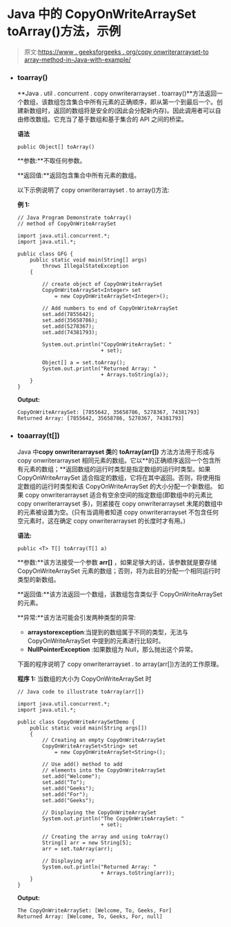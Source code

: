 # Java 中的 CopyOnWriteArraySet toArray()方法，示例

> 原文:[https://www . geeksforgeeks . org/copy onwriterarrayset-to array-method-in-Java-with-example/](https://www.geeksforgeeks.org/copyonwritearrayset-toarray-method-in-java-with-example/)

*   ### toarray()

    **Java . util . concurrent . copy onwriterarrayset . toarray()**方法返回一个数组，该数组包含集合中所有元素的正确顺序，即从第一个到最后一个。创建新数组时，返回的数组将是安全的(因此会分配新内存)。因此调用者可以自由修改数组。它充当了基于数组和基于集合的 API 之间的桥梁。

    **语法**

    ```
    public Object[] toArray()
    ```

    **参数:**不取任何参数。

    **返回值:**返回包含集合中所有元素的数组。

    以下示例说明了 copy onwriterarrayset . to array()方法:

    **例 1:**

    ```
    // Java Program Demonstrate toArray()
    // method of CopyOnWriteArraySet

    import java.util.concurrent.*;
    import java.util.*;

    public class GFG {
        public static void main(String[] args)
            throws IllegalStateException
        {

            // create object of CopyOnWriteArraySet
            CopyOnWriteArraySet<Integer> set
                = new CopyOnWriteArraySet<Integer>();

            // Add numbers to end of CopyOnWriteArraySet
            set.add(7855642);
            set.add(35658786);
            set.add(5278367);
            set.add(74381793);

            System.out.println("CopyOnWriteArraySet: "
                               + set);

            Object[] a = set.toArray();
            System.out.println("Returned Array: "
                               + Arrays.toString(a));
        }
    }
    ```

    **Output:**

    ```
    CopyOnWriteArraySet: [7855642, 35658786, 5278367, 74381793]
    Returned Array: [7855642, 35658786, 5278367, 74381793]

    ```

*   ### toaarray(t[])

    Java 中**copy onwriterarrayset 类**的 **toArray(arr[])** 方法方法用于形成与 copy onwriterarrayset 相同元素的数组。它以**的正确顺序返回一个包含所有元素的数组；**返回数组的运行时类型是指定数组的运行时类型。如果 CopyOnWriteArraySet 适合指定的数组，它将在其中返回。否则，将使用指定数组的运行时类型和该 CopyOnWriteArraySet 的大小分配一个新数组。
    如果 copy onwriterarrayset 适合有空余空间的指定数组(即数组中的元素比 copy onwriterarrayset 多)，则紧接在 copy onwriterarrayset 末尾的数组中的元素被设置为空。(只有当调用者知道 copy onwriterarrayset 不包含任何空元素时，这在确定 copy onwriterarrayset 的长度时才有用。)

    **语法:**

    ```
    public <T> T[] toArray(T[] a)
    ```

    **参数:**该方法接受一个参数 **arr[]** ，如果足够大的话，该参数就是要存储 CopyOnWriteArraySet 元素的数组；否则，将为此目的分配一个相同运行时类型的新数组。

    **返回值:**该方法返回一个数组，该数组包含类似于 CopyOnWriteArraySet 的元素。

    **异常:**该方法可能会引发两种类型的异常:

    *   **arraystorexception**:当提到的数组属于不同的类型，无法与 CopyOnWriteArraySet 中提到的元素进行比较时。
    *   **NullPointerException** :如果数组为 Null，那么抛出这个异常。

    下面的程序说明了 copy onwriterarrayset . to array(arr[])方法的工作原理。

    **程序 1:** 当数组的大小为 CopyOnWriteArraySet 时

    ```
    // Java code to illustrate toArray(arr[])

    import java.util.concurrent.*;
    import java.util.*;

    public class CopyOnWriteArraySetDemo {
        public static void main(String args[])
        {
            // Creating an empty CopyOnWriteArraySet
            CopyOnWriteArraySet<String> set
                = new CopyOnWriteArraySet<String>();

            // Use add() method to add
            // elements into the CopyOnWriteArraySet
            set.add("Welcome");
            set.add("To");
            set.add("Geeks");
            set.add("For");
            set.add("Geeks");

            // Displaying the CopyOnWriteArraySet
            System.out.println("The CopyOnWriteArraySet: "
                               + set);

            // Creating the array and using toArray()
            String[] arr = new String[5];
            arr = set.toArray(arr);

            // Displaying arr
            System.out.println("Returned Array: "
                               + Arrays.toString(arr));
        }
    }
    ```

    **Output:**

    ```
    The CopyOnWriteArraySet: [Welcome, To, Geeks, For]
    Returned Array: [Welcome, To, Geeks, For, null]

    ```